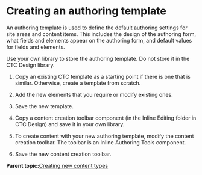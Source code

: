 # Creating an authoring template 

An authoring template is used to define the default authoring settings for site areas and content items. This includes the design of the authoring form, what fields and elements appear on the authoring form, and default values for fields and elements.

Use your own library to store the authoring template. Do not store it in the CTC Design library.

1.  Copy an existing CTC template as a starting point if there is one that is similar. Otherwise, create a template from scratch.

2.  Add the new elements that you require or modify existing ones.

3.  Save the new template.

4.  Copy a content creation toolbar component \(in the Inline Editing folder in CTC Design\) and save it in your own library.

5.  To create content with your new authoring template, modify the content creation toolbar. The toolbar is an Inline Authoring Tools component.

6.  Save the new content creation toolbar.


**Parent topic:**[Creating new content types ](../ctc/ctc_design_custom_newcont.md)

